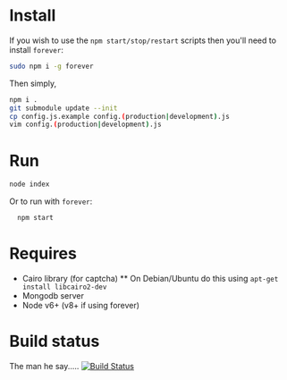 # Install

If you wish to use the ```npm start/stop/restart``` scripts then you'll need to install ```forever```:

```bash
sudo npm i -g forever
```

Then simply, 

```bash
npm i .
git submodule update --init
cp config.js.example config.(production|development).js
vim config.(production|development).js
```

# Run

```bash
node index
```

Or to run with ```forever```:

```bash
  npm start 
```

# Requires

* Cairo library (for captcha)
** On Debian/Ubuntu do this using `apt-get install libcairo2-dev`
* Mongodb server
* Node v6+  (v8+ if using forever)

# Build status

The man he say..... [![Build Status](https://secure.travis-ci.org/pinittome/pinitto.me.png)](http://travis-ci.org/pinittome/pinitto.me)
